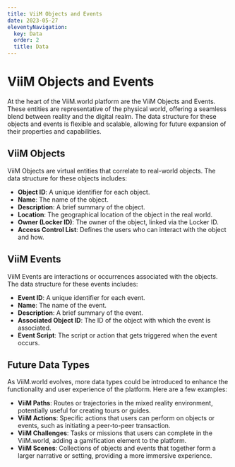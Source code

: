 ```yaml
---
title: ViiM Objects and Events
date: 2023-05-27
eleventyNavigation:
  key: Data 
  order: 2
  title: Data
---
```


# ViiM Objects and Events

At the heart of the ViiM.world platform are the ViiM Objects and Events. These entities are representative of the physical world, offering a seamless blend between reality and the digital realm. The data structure for these objects and events is flexible and scalable, allowing for future expansion of their properties and capabilities.

## ViiM Objects

ViiM Objects are virtual entities that correlate to real-world objects. The data structure for these objects includes:

- **Object ID**: A unique identifier for each object.
- **Name**: The name of the object.
- **Description**: A brief summary of the object.
- **Location**: The geographical location of the object in the real world.
- **Owner (Locker ID)**: The owner of the object, linked via the Locker ID.
- **Access Control List**: Defines the users who can interact with the object and how.

## ViiM Events

ViiM Events are interactions or occurrences associated with the objects. The data structure for these events includes:

- **Event ID**: A unique identifier for each event.
- **Name**: The name of the event.
- **Description**: A brief summary of the event.
- **Associated Object ID**: The ID of the object with which the event is associated.
- **Event Script**: The script or action that gets triggered when the event occurs.

## Future Data Types

As ViiM.world evolves, more data types could be introduced to enhance the functionality and user experience of the platform. Here are a few examples:

- **ViiM Paths**: Routes or trajectories in the mixed reality environment, potentially useful for creating tours or guides.
- **ViiM Actions**: Specific actions that users can perform on objects or events, such as initiating a peer-to-peer transaction.
- **ViiM Challenges**: Tasks or missions that users can complete in the ViiM.world, adding a gamification element to the platform.
- **ViiM Scenes**: Collections of objects and events that together form a larger narrative or setting, providing a more immersive experience.
